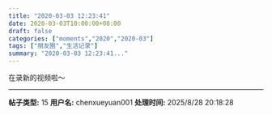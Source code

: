 ```yaml
---
title: "2020-03-03 12:23:41"
date: 2020-03-03T10:00:00+08:00
draft: false
categories: ["moments","2020","2020-03"]
tags: ["朋友圈","生活记录"]
summary: "2020-03-03 12:23:41..."
---
```


在录新的视频啦～

---

**帖子类型:** 15
**用户名:** chenxueyuan001
**处理时间:** 2025/8/28 20:18:28